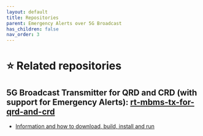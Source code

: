 ```yaml
---
layout: default
title: Repositories
parent: Emergency Alerts over 5G Broadcast
has_children: false
nav_order: 3
---
```


# ⭐ Related repositories

## 5G Broadcast Transmitter for QRD and CRD (with support for Emergency Alerts): [rt-mbms-tx-for-qrd-and-crd](https://github.com/5G-MAG/rt-mbms-tx-for-qrd-and-crd/tree/emergency-alerts)
* [Information and how to download, build, install and run](https://github.com/5G-MAG/rt-mbms-tx-for-qrd-and-crd/tree/emergency-alerts/README.md)
